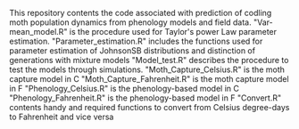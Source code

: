 This repository contents the code associated with prediction of codling moth population dynamics from phenology models and field data.
"Var-mean_model.R" is the procedure used for Taylor's power Law parameter estimation.
"Parameter_estimation.R" includes the functions used for parameter estimation of JohnsonSB distributions and distinction of generations with mixture models
"Model_test.R" describes the procedure to test the models through simulations.
"Moth_Capture_Celsius.R" is the moth capture model in C
"Moth_Capture_Fahrenheit.R" is the moth capture model in F
"Phenology_Celsius.R" is the phenology-based model in C
"Phenology_Fahrenheit.R" is the phenology-based model in F
"Convert.R" contents handy and required functions to convert from Celsius degree-days to Fahrenheit and vice versa

